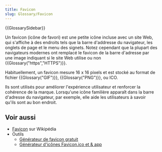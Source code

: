 ```yaml
---
title: Favicon
slug: Glossary/Favicon
---
```


{{GlossarySidebar}}

Un favicon (icône de favori) est une petite icône incluse avec un site Web, qui s'affiche à des endroits tels que la barre d'addresse du navigateur, les onglets de page et le menu des signets. Notez cependant que la plupart des navigateurs modernes ont remplacé le favicon de la barre d'adresse par une image indiquant si le site Web utilise ou non {{Glossary("https","HTTPS")}}.

Habituellement, un favicon mesure 16 x 16 pixels et est stocké au format de fichier {{Glossary("GIF")}}, {{Glossary("PNG")}}, ou ICO.

Ils sont utilisés pour améliorer l'expérience utilisateur et renforcer la cohérence de la marque. Lorsqu'une icône familière apparaît dans la barre d'adresse du navigateur, par exemple, elle aide les utilisateurs à savoir qu'ils sont au bon endroit.

## Voir aussi

- [Favicon](https://fr.wikipedia.org/wiki/Favicon) sur Wikipédia
- Outils
  - [Générateur de favicon gratuit](https://favicon.io/)
  - [Générateur d'icônes Favicon.ico et & app](https://www.favicon-generator.org/)
